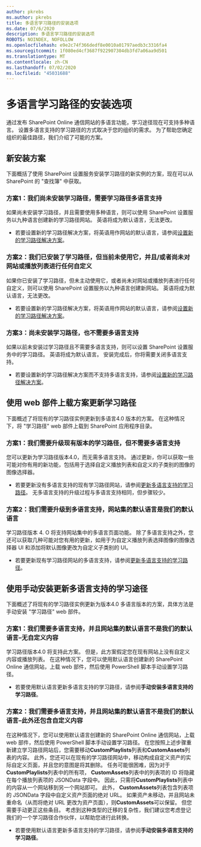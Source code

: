 ```yaml
---
author: pkrebs
ms.author: pkrebs
title: 多语言学习路径的安装选项
ms.date: 07/6/2020
description: 多语言学习路径的安装选项
ROBOTS: NOINDEX, NOFOLLOW
ms.openlocfilehash: e9e2c74f366dedf8e0010a01797aedb3c3316fa4
ms.sourcegitcommit: 1f080ed4cf3687f922907304db3fd7a06aa9d501
ms.translationtype: MT
ms.contentlocale: zh-CN
ms.lasthandoff: 07/02/2020
ms.locfileid: "45031688"
---
```

# <a name="setup-options-for-multilingual-learning-pathways"></a>多语言学习路径的安装选项
通过发布 SharePoint Online 通信网站的多语言功能，学习途径现在可支持多种语言。 设置多语言支持的学习路径的方式取决于您的组织的需求。 为了帮助您确定组织的最佳路径，我们介绍了可能的方案。

## <a name="new-install-scenarios"></a>新安装方案
下面概括了使用 SharePoint 设置服务安装学习路径的新实例的方案，现在可以从 SharePoint 的 "查找簿" 中获取。

### <a name="scenario-1-we-have-not-installed-learning-pathways-and-need-learning-pathways-multilingual-support"></a>方案1：我们尚未安装学习路径，需要学习路径多语言支持 
如果尚未安装学习路径，并且需要使用多种语言，则可以使用 SharePoint 设置服务以九种语言创建新的学习路径网站。 英语将成为默认语言，无法更改。 
- 若要设置新的学习路径解决方案，将英语用作网站的默认语言，请参阅[设置新的学习路径解决方案](custom_provision_ml.md)。

### <a name="scenario-2-we-installed-learning-pathways-but-arent-currently-using-it-andor-havent-made-any-customization-to-the-site-or-playlists"></a>方案2：我们已安装了学习路径，但当前未使用它，并且/或者尚未对网站或播放列表进行任何自定义 
如果你已安装了学习路径，但未主动使用它，或者尚未对网站或播放列表进行任何自定义，则可以使用 SharePoint 设置服务以九种语言创建新网站。 英语将成为默认语言，无法更改。 
- 若要设置新的学习路径解决方案，将英语用作网站的默认语言，请参阅[设置新的学习路径解决方案](custom_provision_ml.md)。

### <a name="scenario-3-we-have-not-installed-learning-pathways-and-dont-need-multilingual-support"></a>方案3：尚未安装学习路径，也不需要多语言支持 
如果以前未安装过学习路径且不需要多语言支持，则可以设置 SharePoint 设置服务中的学习路径。 英语将成为默认语言。 安装完成后，你将需要关闭多语言支持。 
- 若要设置新的学习路径解决方案而不支持多语言支持，请参阅[设置新的学习路径解决方案](custom_provision_ml.md)。

## <a name="update-learning-pathways-with-web-part-upload-scenarios"></a>使用 web 部件上载方案更新学习路径
下面概述了将现有的学习路径实例更新到多语言4.0 版本的方案。 在这种情况下，将 "学习路径" web 部件上载到 SharePoint 应用程序目录。

### <a name="scenario-1-we-need-to-upgrade-an-existing-version-of-learning-pathways-but-do-not-need-multilingual-support"></a>方案1：我们需要升级现有版本的学习路径，但不需要多语言支持
您可以更新为学习路径版本4.0，而无需多语言支持。 通过更新，你可以获取一些可能对你有用的新功能，包括用于选择自定义播放列表和自定义的子类别的图像的图像选择器。 

- 若要更新没有多语言支持的现有学习路径网站，请参阅[更新多语言支持的学习路径](custom_update_ml.md)。 无多语言支持的升级过程与多语言支持相同，但步骤较少。 

### <a name="scenario-2-we-need-to-upgrade-to-multilingual-support-and-the-default-language-of-the-site-collection-is-our-default-language"></a>方案2：我们需要升级到多语言支持，网站集的默认语言是我们的默认语言
学习路径版本 4. O 将支持网站集中的多语言页面功能。 除了多语言支持之外，您还可以获取几种可能对您有用的更新，如用于为自定义播放列表选择图像的图像选择器 UI 和添加将默认图像更改为自定义子类别的 UI。 
- 若要更新现有学习路径网站的多语言支持，请参阅[更新多语言支持的学习路径](custom_update_ml.md)。 

## <a name="update-learning-pathways-for-multilingual-support-with-manual-install"></a>使用手动安装更新多语言支持的学习途径 
下面概述了将现有的学习路径实例更新为版本4.0 多语言版本的方案，具体方法是手动安装 "学习路径" web 部件。 

### <a name="scenario-1-we-need-multilingual-support-and-the-default-language-of-the-site-collection-is-not-our-default-language--no-custom-content"></a>方案1：我们需要多语言支持，并且网站集的默认语言不是我们的默认语言–无自定义内容 
学习路径版本4.0 将支持此方案。 但是，此方案假定您在现有网站上没有自定义内容或播放列表。 在这种情况下，您可以使用默认语言创建新的 SharePoint Online 通信网站，上载 web 部件，然后使用 PowerShell 脚本手动设置学习路径。 
- 若要使用默认语言更新多语言支持的学习路径，请参阅**手动安装多语言支持的学习路径**。

### <a name="scenario-2-we-need-multilingual-support-and-the-default-language-of-the-site-collection-is-not-our-default-language--plus-we-have-custom-content"></a>方案2：我们需要多语言支持，并且网站集的默认语言不是我们的默认语言–此外还包含自定义内容 
在这种情况下，您可以使用默认语言创建新的 SharePoint Online 通信网站，上载 web 部件，然后使用 PowerShell 脚本手动设置学习路径。 在您按照上述步骤重新建立学习路径网站后，您需要移动**CustomPlaylists**列表和**CustomAssets**列表的内容。 此外，您还可以在现有的学习路径网站中，移动构成自定义资产的实际自定义页面，并且您的意图是将其删除。 任务可能很困难，因为对于**CustomPlaylists**列表中的所有项， **CustomAssets**列表中的列表项的 ID 将隐藏在每个播放列表项的 JSONData 字段中。 因此，只需将**CustomPlaylists**列表中的内容从一个网站移到另一个网站即可。 此外， **CustomAssets**列表包含列表项的 JSONData 字段中自定义资产页面的绝对 URL。 如果资产未移动，并且网站未重命名（从而将绝对 URL 更改为资产页面），则**CustomAssets**可以保留。 但您需要手动更正这些条目。 考虑到这种类型的迁移的复杂性，我们建议您考虑登记我们的一个学习路径合作伙伴，以帮助您进行此转换。
- 若要使用默认语言更新多语言支持的学习路径，请参阅**手动安装多语言支持的学习路径**。

